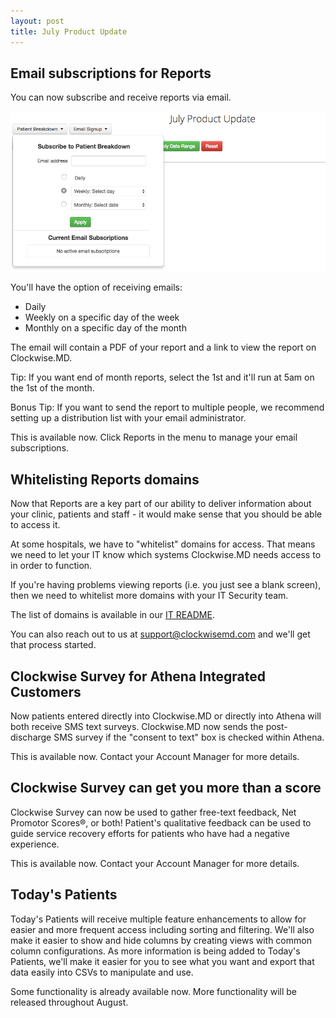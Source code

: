 ```yaml
---
layout: post
title: July Product Update
---
```


## Email subscriptions for Reports

You can now subscribe and receive reports via email.

![email subscriptions](/img/2016-07-26-email-subscriptions.png)

You'll have the option of receiving emails:

- Daily
- Weekly on a specific day of the week
- Monthly on a specific day of the month

The email will contain a PDF of your report and a link to view the report on Clockwise.MD.

Tip: If you want end of month reports, select the 1st and it'll run at 5am on the 1st of the month.

Bonus Tip: If you want to send the report to multiple people, we recommend setting up a distribution
list with your email administrator.

<div class='updates notice'>

This is available now. Click Reports in the menu to manage your email subscriptions.

</div>

## Whitelisting Reports domains

Now that Reports are a key part of our ability to deliver information about your clinic, patients
and staff - it would make sense that you should be able to access it.

At some hospitals, we have to "whitelist" domains for access. That means we need to let your IT
know which systems Clockwise.MD needs access to in order to function.

If you're having problems viewing reports (i.e. you just see a blank screen), then we need to
whitelist more domains with your IT Security team.

The list of domains is available in our [IT README](https://docs.google.com/document/d/1tB5q1r-9OrK6DHPTe6DL28pByIbI2vcyESaSfQln4yk/edit#heading=h.4n7z0z9x1jiw).

You can also reach out to us at [support@clockwisemd.com](mailto:support@clockwisemd.com) and
we'll get that process started.

## Clockwise Survey for Athena Integrated Customers

Now patients entered directly into Clockwise.MD or directly into Athena will both receive SMS text
surveys. Clockwise.MD now sends the post-discharge SMS survey if the "consent to text" box is
checked within Athena.

<div class='updates notice'>

This is available now. Contact your Account Manager for more details.

</div>

## Clockwise Survey can get you more than a score

Clockwise Survey can now be used to gather free-text feedback, Net Promotor Scores&reg;, or both!
Patient's qualitative feedback can be used to guide service recovery efforts for patients who have
had a negative experience.

<div class='updates notice'>

This is available now. Contact your Account Manager for more details.

</div>

## Today's Patients

Today's Patients will receive multiple feature enhancements to allow for easier and more frequent
access including sorting and filtering. We'll also make it easier to show and hide columns by
creating views with common column configurations. As more information is being added to Today's
Patients, we'll make it easier for you to see what you want and export that data easily into CSVs
to manipulate and use.

<div class='updates notice'>

Some functionality is already available now. More functionality will be released throughout August.

</div>
